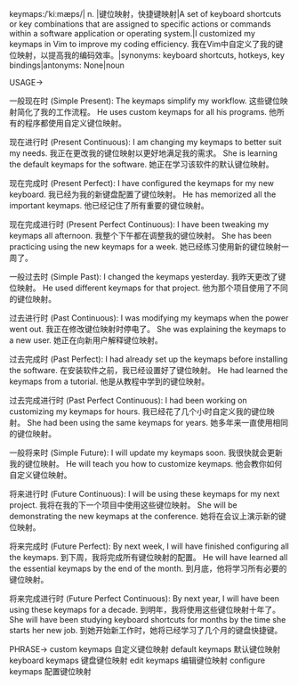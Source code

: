 keymaps:/ˈkiːmæps/| n. |键位映射，快捷键映射|A set of keyboard shortcuts or key combinations that are assigned to specific actions or commands within a software application or operating system.|I customized my keymaps in Vim to improve my coding efficiency. 我在Vim中自定义了我的键位映射，以提高我的编码效率。|synonyms: keyboard shortcuts, hotkeys, key bindings|antonyms: None|noun

USAGE->

一般现在时 (Simple Present):
The keymaps simplify my workflow.  这些键位映射简化了我的工作流程。
He uses custom keymaps for all his programs. 他所有的程序都使用自定义键位映射。


现在进行时 (Present Continuous):
I am changing my keymaps to better suit my needs. 我正在更改我的键位映射以更好地满足我的需求。
She is learning the default keymaps for the software. 她正在学习该软件的默认键位映射。


现在完成时 (Present Perfect):
I have configured the keymaps for my new keyboard. 我已经为我的新键盘配置了键位映射。
He has memorized all the important keymaps. 他已经记住了所有重要的键位映射。


现在完成进行时 (Present Perfect Continuous):
I have been tweaking my keymaps all afternoon. 我整个下午都在调整我的键位映射。
She has been practicing using the new keymaps for a week. 她已经练习使用新的键位映射一周了。


一般过去时 (Simple Past):
I changed the keymaps yesterday. 我昨天更改了键位映射。
He used different keymaps for that project. 他为那个项目使用了不同的键位映射。


过去进行时 (Past Continuous):
I was modifying my keymaps when the power went out.  我正在修改键位映射时停电了。
She was explaining the keymaps to a new user.  她正在向新用户解释键位映射。


过去完成时 (Past Perfect):
I had already set up the keymaps before installing the software. 在安装软件之前，我已经设置好了键位映射。
He had learned the keymaps from a tutorial. 他是从教程中学到的键位映射。


过去完成进行时 (Past Perfect Continuous):
I had been working on customizing my keymaps for hours. 我已经花了几个小时自定义我的键位映射。
She had been using the same keymaps for years. 她多年来一直使用相同的键位映射。


一般将来时 (Simple Future):
I will update my keymaps soon. 我很快就会更新我的键位映射。
He will teach you how to customize keymaps. 他会教你如何自定义键位映射。


将来进行时 (Future Continuous):
I will be using these keymaps for my next project. 我将在我的下一个项目中使用这些键位映射。
She will be demonstrating the new keymaps at the conference. 她将在会议上演示新的键位映射。


将来完成时 (Future Perfect):
By next week, I will have finished configuring all the keymaps.  到下周，我将完成所有键位映射的配置。
He will have learned all the essential keymaps by the end of the month. 到月底，他将学习所有必要的键位映射。


将来完成进行时 (Future Perfect Continuous):
By next year, I will have been using these keymaps for a decade. 到明年，我将使用这些键位映射十年了。
She will have been studying keyboard shortcuts for months by the time she starts her new job. 到她开始新工作时，她将已经学习了几个月的键盘快捷键。


PHRASE->
custom keymaps  自定义键位映射
default keymaps  默认键位映射
keyboard keymaps 键盘键位映射
edit keymaps 编辑键位映射
configure keymaps 配置键位映射
